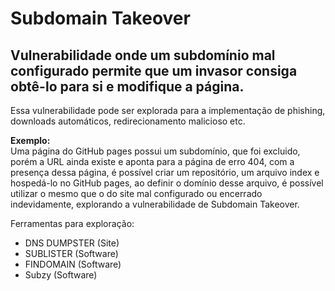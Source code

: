 # Subdomain Takeover 

## Vulnerabilidade onde um subdomínio mal configurado permite que um invasor consiga obtê-lo para si e modifique a página.

Essa vulnerabilidade pode ser explorada para a implementação de phishing, downloads automáticos, redirecionamento malicioso etc.

**Exemplo:** <br>
Uma página do GitHub pages possui um subdomínio, que foi excluido, porém a URL ainda existe e aponta para a página de erro 404, com a presença dessa página, é possível criar um repositório, um arquivo index e hospedá-lo no GitHub pages, ao definir o domínio desse arquivo, é possível utilizar o mesmo que o do site mal configurado ou encerrado indevidamente, explorando a vulnerabilidade de Subdomain Takeover.

Ferramentas para exploração:
- DNS DUMPSTER (Site)
- SUBLISTER (Software)
- FINDOMAIN (Software)
- Subzy (Software)
